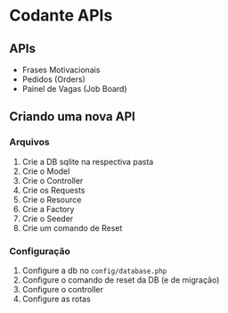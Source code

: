 # Codante APIs


## APIs 

- Frases Motivacionais
- Pedidos (Orders)
- Painel de Vagas (Job Board)

## Criando uma nova API

### Arquivos

1. Crie a DB sqlite na respectiva pasta
2. Crie o Model
3. Crie o Controller
4. Crie os Requests
5. Crie o Resource
6. Crie a Factory
7. Crie o Seeder
8. Crie um comando de Reset
   
### Configuração

1. Configure a db no `config/database.php`
2. Configure o comando de reset da DB (e de migração)
3. Configure o controller
4. Configure as rotas